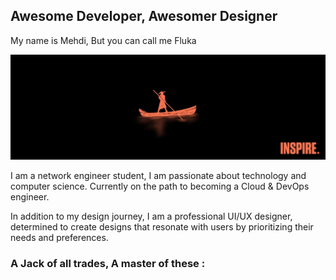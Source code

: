 ## Awesome Developer, Awesomer Designer
My name is Mehdi, But you can call me Fluka

<img src="./assets/banner.jpg">
  

I am a network engineer student, I am passionate about technology and computer science. Currently on the path to becoming a Cloud & DevOps engineer.

In addition to my design journey, I am a professional UI/UX designer, determined to create designs that resonate with users by prioritizing their needs and preferences.

### A Jack of all trades, A master of these :

<!--
<div align='center'> 
HTML CSS JS React PYTHON C C# Bash Powershell Linux Windows Docker Kubernetees Openshift Terraform Git Figma Adobe Slack Jira Trello

  </div>



**Mehdibenabdelkader/Mehdibenabdelkader** is a ✨ _special_ ✨ repository because its `README.md` (this file) appears on your GitHub profile.

Here are some ideas to get you started:

- 🔭 I’m currently working on ...
- 🌱 I’m currently learning ...
- 👯 I’m looking to collaborate on ...
- 🤔 I’m looking for help with ...
- 💬 Ask me about ...
- 📫 How to reach me: ...
- 😄 Pronouns: ...
- ⚡ Fun fact: ...
-->
